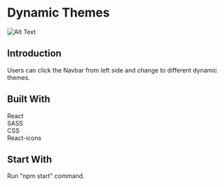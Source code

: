 # Dynamic Themes

![Alt Text](https://user-images.githubusercontent.com/113735691/236676066-b5554a52-5572-40ca-9548-498fcd44594d.gif)

## Introduction
Users can click the Navbar from left side and change to different dynamic themes.

## Built With
React <br/>
SASS <br/>
CSS <br/>
React-icons <br/>

## Start With
Run "npm start" command.

